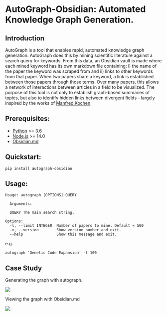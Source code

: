 # AutoGraph-Obsidian: Automated Knowledge Graph Generation.   

## Introduction  
AutoGraph is a tool that enables rapid, automated knowledge graph generation. AutoGraph does this by mining scientific literature against a search query for keywords. From this data, an Obsidian vault is made where each mined keyword has its own markdown file containing: i) the name of the paper the keyword was scraped from and ii) links to other keywords from that paper. When two papers share a keyword, a link is established between those papers through those terms. Over many papers, this allows a network of interactions between articles in a field to be visualized. The purpose of this tool is not only to establish graph-based summaries of topics, but also to identify hidden links between divergent fields - largely inspired by the works of [Manfred Kochen](https://dblp.org/pid/31/4553.html).


## Prerequisites:  
* [Python](https://www.python.org/downloads/) >= 3.6  
* [Node.js](https://nodejs.org/en/) >= 14.0  
* [Obsidian.md](https://obsidian.md/)

## Quickstart:
```
pip install autograph-obsidian
```

## Usage:  
```
Usage: autograph [OPTIONS] QUERY

  Arguments:

  QUERY The main search string.

Options:
  -l, --limit INTEGER  Number of papers to mine. Default = 500
  -v, --version        Show version number and exit.
  --help               Show this message and exit.
```
e.g.
```
autograph 'Genetic Code Expansion' -l 100
```
## Case Study  
Generating the graph with autograph.  

![](/assets/autograph.gif)

Viewing the graph with Obsidian.md


![](/assets/case_study.gif)
